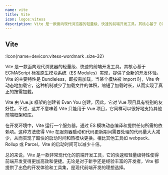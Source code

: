 ```yaml
---
name: vite
title: Vite
icon: logos:vitess
description: Vite 是一款面向现代浏览器的轻量级、快速的前端开发工具。其核心基于 ECMAScript 标准原生模块系统（ES Modules）实现，提供了全新的开发体验。Vite 的主要特性是 Bundleless，即按需加载。当某个模块被 import 时，Vite 会动态地加载它，这种机制减少了加载文件的体积，缩短了加载时长，从而实现了真正的按需加载。
---
```


## Vite

:Icon{name=devicon:vitess-wordmark .size-32}

Vite 是一款面向现代浏览器的轻量级、快速的前端开发工具。其核心基于 ECMAScript 标准原生模块系统（ES Modules）实现，提供了全新的开发体验。Vite 的主要特性是 Bundleless，即按需加载。当某个模块被 import 时，Vite 会动态地加载它，这种机制减少了加载文件的体积，缩短了加载时长，从而实现了真正的按需加载。

Vite 由 Vue.js 框架的创建者 Evan You 创建，因此，它对 Vue 项目具有特别的友好性。不过，这并不意味着 Vite 只能用于 Vue 项目，它同样可以很好地支持其他前端框架和库。

在开发环境中，Vite 运行一个服务器，通过 ES 模块动态编译和提供任何所需的依赖项。这种方法使得 Vite 在服务器启动和代码更新期间需要处理的代码量大大减少，从而实现了超快的启动时间和热模块更换。相比其他工具如 webpack、Rollup 或 Parcel，Vite 的启动时间可以减少十倍。

总的来说，Vite 是一款非常现代化的前端开发工具，它的快速和轻量级特性使得前端开发变得更加高效和便捷。无论是对于新手还是经验丰富的开发者，Vite 都提供了出色的开发体验和工具集，是现代前端开发的理想选择。
